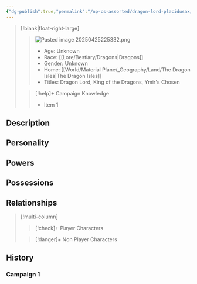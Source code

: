 ```yaml
---
{"dg-publish":true,"permalink":"/np-cs-assorted/dragon-lord-placidusax/","tags":["npc"]}
---
```



>[!blank|float-right-large]
>>![Pasted image 20250425225332.png](/img/user/z_Assets/Pasted%20image%2020250425225332.png)
>>- Age: Unknown
>>- Race: [[Lore/Bestiary/Dragons\|Dragons]]
>>- Gender: Unknown
>>- Home: [[World/Material Plane/_Geography/Land/The Dragon Isles\|The Dragon Isles]]
>>- Titles: Dragon Lord, King of the Dragons, Ymir's Chosen
>
>>[!help]+ Campaign Knowledge
>>- Item 1


## Description

## Personality

## Powers

## Possessions

## Relationships
>[!multi-column]
>
>>[!check]+ Player Characters
>>
>
>>[!danger]+ Non Player Characters

## History
### Campaign 1
